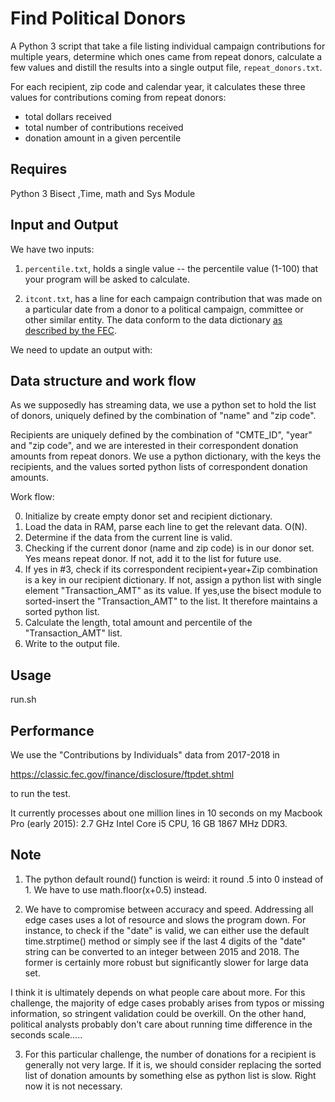 # Find Political Donors

A Python 3 script that take a file listing individual campaign contributions for multiple years, determine which ones came from repeat donors, calculate a few values and distill the results into a single output file, `repeat_donors.txt`.

For each recipient, zip code and calendar year, it calculates these three values for contributions coming from repeat donors:

* total dollars received
* total number of contributions received 
* donation amount in a given percentile

## Requires

Python 3
Bisect ,Time, math and Sys Module

## Input and Output

We have two inputs:

1. `percentile.txt`, holds a single value -- the percentile value (1-100) that your program will be asked to calculate.

2. `itcont.txt`, has a line for each campaign contribution that was made on a particular date from a donor to a political campaign, committee or other similar entity. The data conform to the data dictionary [as described by the FEC](http://classic.fec.gov/finance/disclosure/metadata/DataDictionaryContributionsbyIndividuals.shtml).

We need to update an output with: 

## Data structure and work flow 

As we supposedly has streaming data, we use a python set to hold the list of donors, uniquely defined by the combination of "name" and "zip code". 

Recipients are uniquely defined by the combination of "CMTE_ID", "year" and "zip code", and we are interested in their correspondent donation amounts from repeat donors. We use a python dictionary, with the keys the recipients, and the values sorted python lists of correspondent donation amounts.  
 
Work flow:

0. Initialize by create empty donor set and recipient dictionary.
1. Load the data in RAM, parse each line to get the relevant data. O(N).
2. Determine if the data from the current line is valid.
3. Checking if the current donor (name and zip code) is in our donor set. Yes means repeat donor. If not, add it to the list for future use. 
4. If yes in #3, check if its correspondent recipient+year+Zip combination is a key in our recipient dictionary. If not, assign a python list with single element "Transaction_AMT" as its value.  If yes,use the bisect module to sorted-insert the "Transaction_AMT" to the list. It therefore maintains a sorted python list.
5. Calculate the length, total amount and percentile of the "Transaction_AMT" list. 
6. Write to the output file.

## Usage

run.sh

## Performance

We use the "Contributions by Individuals" data from 2017-2018 in

https://classic.fec.gov/finance/disclosure/ftpdet.shtml

to run the test.

It currently processes about one million lines in 10 seconds on my Macbook Pro (early 2015): 2.7 GHz Intel Core i5 CPU, 16 GB 1867 MHz DDR3. 

## Note

1. The python default round() function is weird: it round .5 into 0 instead of 1. We have to use math.floor(x+0.5) instead.

2. We have to compromise between accuracy and speed. Addressing all edge cases uses a lot of resource and slows the program down. For instance, to check if the "date" is valid, we can either use the default time.strptime() method or simply see if the last 4 digits of the "date" string can be converted to an integer between 2015 and 2018. The former is certainly more robust but significantly slower for large data set.

I think it is ultimately depends on what people care about more. For this challenge, the majority of edge cases probably arises from typos or missing information, so stringent validation could be overkill. On the other hand, political analysts probably don't care about running time difference in the seconds scale.....

3. For this particular challenge, the number of donations for a recipient is generally not very large. If it is, we should consider replacing the sorted list of donation amounts by something else as python list is slow. Right now it is not necessary.
